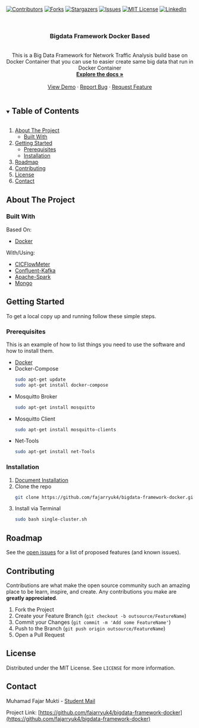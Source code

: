 [![Contributors][contributors-shield]][contributors-url]
[![Forks][forks-shield]][forks-url]
[![Stargazers][stars-shield]][stars-url]
[![Issues][issues-shield]][issues-url]
[![MIT License][license-shield]][license-url]
[![LinkedIn][linkedin-shield]][linkedin-url]



<!-- PROJECT LOGO -->
<br />
<p align="center">
  <!-- <a href="https://github.com/fajarryuk4/bigdata-framework-docker">
    <img src="images/logo.png" alt="Logo" width="80" height="80">
  </a> -->

  <h3 align="center">Bigdata Framework Docker Based</h3>

  <p align="center">
    <br>
    This is a Big Data Framework for Network Traffic Analysis build base on Docker Container that you can use to easier create same big data that run in Docker Container
    <br />
    <a href="https://github.com/fajarryuk4/bigdata-framework-docker"><strong>Explore the docs »</strong></a>
    <br />
    <br />
    <a href="https://github.com/fajarryuk4/bigdata-framework-docker">View Demo</a>
    ·
    <a href="https://github.com/fajarryuk4/bigdata-framework-docker/issues">Report Bug</a>
    ·
    <a href="https://github.com/fajarryuk4/bigdata-framework-docker/issues">Request Feature</a>
  </p>
</p>



<!-- TABLE OF CONTENTS -->
<details open="open">
  <summary><h2 style="display: inline-block">Table of Contents</h2></summary>
  <ol>
    <li>
      <a href="#about-the-project">About The Project</a>
      <ul>
        <li><a href="#built-with">Built With</a></li>
      </ul>
    </li>
    <li>
      <a href="#getting-started">Getting Started</a>
      <ul>
        <li><a href="#prerequisites">Prerequisites</a></li>
        <li><a href="#installation">Installation</a></li>
      </ul>
    </li>
    <!-- <li><a href="#usage">Usage</a></li> -->
    <li><a href="#roadmap">Roadmap</a></li>
    <li><a href="#contributing">Contributing</a></li>
    <li><a href="#license">License</a></li>
    <li><a href="#contact">Contact</a></li>
    <!-- <li><a href="#acknowledgements">Acknowledgements</a></li> -->
  </ol>
</details>



<!-- ABOUT THE PROJECT -->
## About The Project

<!-- [![Product Name Screen Shot][product-screenshot]](https://example.com) -->


<!-- Here's a blank template to get started:
**To avoid retyping too much info. Do a search and replace with your text editor for the following:**
`github_username`, `repo_name`, `twitter_handle`, `email`, `project_title`, `project_description` -->


### Built With
Based On:
* [Docker](https://www.docker.com/)

With/Using:
* [CICFlowMeter](https://github.com/ahlashkari/CICFlowMeter)
* [Confluent-Kafka](https://www.confluent.io/)
* [Apache-Spark](https://spark.apache.org/)
* [Mongo](https://www.mongodb.com/)
<!-- * [Snort](https://www.snort.org/) -->



<!-- GETTING STARTED -->
## Getting Started

To get a local copy up and running follow these simple steps.

### Prerequisites

This is an example of how to list things you need to use the software and how to install them.
* [Docker](https://docs.docker.com/get-docker/)
* Docker-Compose
  ```sh
  sudo apt-get update
  sudo apt-get install docker-compose
  ```
* Mosquitto Broker
  ```sh
  sudo apt-get install mosquitto
  ```
* Mosquitto Client
  ```sh
  sudo apt-get install mosquitto-clients
  ```
* Net-Tools
  ```sh
  sudo apt-get install net-Tools
  ```

### Installation

1. [Document Installation]()
1. Clone the repo
   ```sh
   git clone https://github.com/fajarryuk4/bigdata-framework-docker.git
   ```
2. Install via Terminal
   ```sh
   sudo bash single-cluster.sh
   ```

<!-- USAGE EXAMPLES -->
<!-- ## Usage

Use this space to show useful examples of how a project can be used. Additional screenshots, code examples and demos work well in this space. You may also link to more resources.

_For more examples, please refer to the [Documentation](https://example.com)_ -->



<!-- ROADMAP -->
## Roadmap

See the [open issues](https://github.com/fajarryuk4/bigdata-framework-docker/issues) for a list of proposed features (and known issues).



<!-- CONTRIBUTING -->
## Contributing

Contributions are what make the open source community such an amazing place to be learn, inspire, and create. Any contributions you make are **greatly appreciated**.

1. Fork the Project
2. Create your Feature Branch (`git checkout -b outsource/FeatureName`)
3. Commit your Changes (`git commit -m 'Add some FeatureName'`)
4. Push to the Branch (`git push origin outsource/FeatureName`)
5. Open a Pull Request



<!-- LICENSE -->
## License

Distributed under the MIT License. See `LICENSE` for more information.



<!-- CONTACT -->
## Contact

Muhamad Fajar Mukti - [Student Mail](fajarmukti180@student.pens.ac.id)

Project Link: [https://github.com/fajarryuk4/bigdata-framework-docker](https://github.com/fajarryuk4/bigdata-framework-docker)



<!-- ACKNOWLEDGEMENTS
## Acknowledgements

* []()
* []()
* []() -->





<!-- MARKDOWN LINKS & IMAGES -->
<!-- https://www.markdownguide.org/basic-syntax/#reference-style-links -->
[contributors-shield]: https://img.shields.io/github/contributors/fajarryuk4/bigdata-framework-docker.svg?style=for-the-badge
[contributors-url]: https://github.com/fajarryuk4/bigdata-framework-docker/graphs/contributors
[forks-shield]: https://img.shields.io/github/forks/fajarryuk4/bigdata-framework-docker.svg?style=for-the-badge
[forks-url]: https://github.com/fajarryuk4/bigdata-framework-docker/network/members
[stars-shield]: https://img.shields.io/github/stars/fajarryuk4/bigdata-framework-docker.svg?style=for-the-badge
[stars-url]: https://github.com/fajarryuk4/bigdata-framework-docker/stargazers
[issues-shield]: https://img.shields.io/github/issues/fajarryuk4/bigdata-framework-docker.svg?style=for-the-badge
[issues-url]: https://github.com/fajarryuk4/bigdata-framework-docker/issues
[license-shield]: https://img.shields.io/github/license/fajarryuk4/bigdata-framework-docker.svg?style=for-the-badge
[license-url]: https://github.com/fajarryuk4/bigdata-framework-docker/blob/master/LICENSE.txt
[linkedin-shield]: https://img.shields.io/badge/-LinkedIn-black.svg?style=for-the-badge&logo=linkedin&colorB=555
[linkedin-url]: https://linkedin.com/in/fajarmukti18
